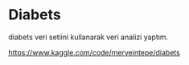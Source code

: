 # Diabets

diabets veri setiini kullanarak veri analizi yaptım.

https://www.kaggle.com/code/merveintepe/diabets
